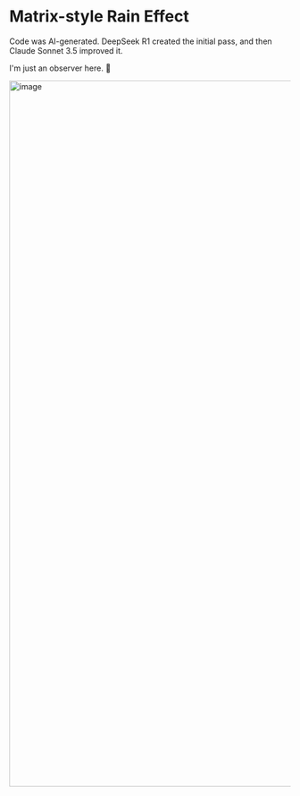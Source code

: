 # Matrix-style Rain Effect

Code was AI-generated. DeepSeek R1 created the initial pass, and then Claude Sonnet 3.5 improved it.

I'm just an observer here. 🐇

<img width="1263" alt="image" src="https://github.com/user-attachments/assets/07b2239c-f998-4232-ba9c-ef4798eae2a2" />
